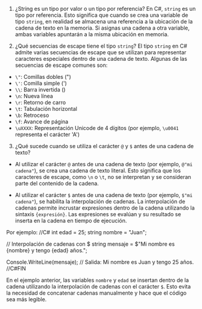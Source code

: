 1. ¿String es un tipo por valor o un tipo por referencia?
En C#, `string` es un tipo por referencia. Esto significa que cuando se crea una 
variable de tipo `string`, en realidad se almacena una referencia a la ubicación de 
la cadena de texto en la memoria. Si asignas una cadena a otra variable, ambas variables 
apuntarán a la misma ubicación en memoria.

2. ¿Qué secuencias de escape tiene el tipo `string`?
El tipo `string` en C# admite varias secuencias de escape que se utilizan para 
representar caracteres especiales dentro de una cadena de texto. Algunas de las secuencias 
de escape comunes son:

- `\"`: Comillas dobles (")
- `\'`: Comilla simple (')
- `\\`: Barra invertida (\)
- `\n`: Nueva línea
- `\r`: Retorno de carro
- `\t`: Tabulación horizontal
- `\b`: Retroceso
- `\f`: Avance de página
- `\uXXXX`: Representación Unicode de 4 dígitos (por ejemplo, `\u0041` representa el carácter 'A')

3. ¿Qué sucede cuando se utiliza el carácter `@` y `$` antes de una cadena de texto?
- Al utilizar el carácter `@` antes de una cadena de texto (por ejemplo, `@"mi cadena"`), se crea una cadena de texto literal. Esto significa que los caracteres de escape, como `\n` o `\t`, no se interpretan y se consideran parte del contenido de la cadena.

- Al utilizar el carácter `$` antes de una cadena de texto (por ejemplo, `$"mi cadena"`), se habilita la interpolación de cadenas. La interpolación de cadenas permite incrustar expresiones dentro de la cadena utilizando la sintaxis `{expresión}`. Las expresiones se evalúan y su resultado se inserta en la cadena en tiempo de ejecución.

Por ejemplo:
//C#
int edad = 25;
string nombre = "Juan";

// Interpolación de cadenas con $
string mensaje = $"Mi nombre es {nombre} y tengo {edad} años.";

Console.WriteLine(mensaje); // Salida: Mi nombre es Juan y tengo 25 años.
//C#FIN

En el ejemplo anterior, las variables `nombre` y `edad` se insertan dentro de la cadena utilizando la interpolación de cadenas con el carácter `$`. Esto evita la necesidad de concatenar cadenas manualmente y hace que el código sea más legible.
